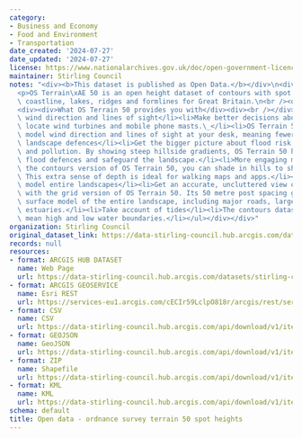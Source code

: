 ```yaml
---
category:
- Business and Economy
- Food and Environment
- Transportation
date_created: '2024-07-27'
date_updated: '2024-07-27'
license: https://www.nationalarchives.gov.uk/doc/open-government-licence/version/3/
maintainer: Stirling Council
notes: "<div><b>This dataset is published as Open Data.</b></div>\n<div><br /></div>\n\
  <p>OS Terrain\xAE 50 is an open height dataset of contours with spot heights, breaklines,\
  \ coastline, lakes, ridges and formlines for Great Britain.\n<br /><div><br /></div></p>\n\
  <div><div>What OS Terrain 50 provides you with</div><div><br /></div><div><ul><li>Model\
  \ wind direction and lines of sight</li><li>Make better decisions about where to\
  \ locate wind turbines and mobile phone masts.\_</li><li>OS Terrain 50 lets you\
  \ model wind direction and lines of sight at your desk, meaning fewer site visits.</li><li>Plan\
  \ landscape defences</li><li>Get the bigger picture about flood risk, soil erosion\
  \ and pollution. By showing steep hillside gradients, OS Terrain 50 helps you plan\
  \ flood defences and safeguard the landscape.</li><li>More engaging maps</li><li>With\
  \ the contours version of OS Terrain 50, you can shade in hills to show their height.\
  \ This extra sense of depth is ideal for walking maps and apps.</li><li>Surface\
  \ model entire landscapes</li><li>Get an accurate, uncluttered view of the terrain\
  \ with the grid version of OS Terrain 50. Its 50 metre post spacing gives you a\
  \ surface model of the entire landscape, including major roads, large lakes and\
  \ estuaries.</li><li>Take account of tides</li><li>The contours dataset also includes\
  \ mean high and low water boundaries.</li></ul></div></div>"
organization: Stirling Council
original_dataset_link: https://data-stirling-council.hub.arcgis.com/datasets/stirling-council::open-data-ordnance-survey-terrain-50-spot-heights
records: null
resources:
- format: ARCGIS HUB DATASET
  name: Web Page
  url: https://data-stirling-council.hub.arcgis.com/datasets/stirling-council::open-data-ordnance-survey-terrain-50-spot-heights
- format: ARCGIS GEOSERVICE
  name: Esri REST
  url: https://services-eu1.arcgis.com/cECIr59LclpO818r/arcgis/rest/services/open_data_ordnance_survey_spot_heights/FeatureServer/0
- format: CSV
  name: CSV
  url: https://data-stirling-council.hub.arcgis.com/api/download/v1/items/bf36321c13124babbcd4b303f811f0cf/csv?layers=0
- format: GEOJSON
  name: GeoJSON
  url: https://data-stirling-council.hub.arcgis.com/api/download/v1/items/bf36321c13124babbcd4b303f811f0cf/geojson?layers=0
- format: ZIP
  name: Shapefile
  url: https://data-stirling-council.hub.arcgis.com/api/download/v1/items/bf36321c13124babbcd4b303f811f0cf/shapefile?layers=0
- format: KML
  name: KML
  url: https://data-stirling-council.hub.arcgis.com/api/download/v1/items/bf36321c13124babbcd4b303f811f0cf/kml?layers=0
schema: default
title: Open data - ordnance survey terrain 50 spot heights
---
```


